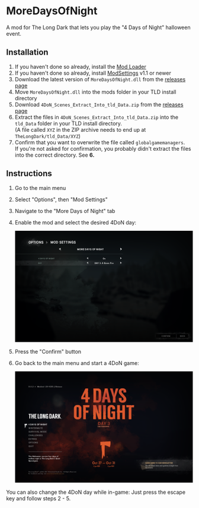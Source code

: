 # MoreDaysOfNight

A mod for The Long Dark that lets you play the "4 Days of Night" halloween event.

## Installation

1. If you haven't done so already, install the [Mod Loader](https://github.com/zeobviouslyfakeacc/ModLoaderInstaller)
2. If you haven't done so already, install [ModSettings](https://github.com/zeobviouslyfakeacc/ModSettings) v1.1 or newer
3. Download the latest version of `MoreDaysOfNight.dll` from the [releases page](https://github.com/zeobviouslyfakeacc/MoreDaysOfNight/releases)
4. Move `MoreDaysOfNight.dll` into the mods folder in your TLD install directory
5. Download `4DoN_Scenes_Extract_Into_tld_Data.zip` from the [releases page](https://github.com/zeobviouslyfakeacc/MoreDaysOfNight/releases)
6. Extract the files in `4DoN_Scenes_Extract_Into_tld_Data.zip` into the `tld_Data` folder in your TLD install directory.  
   (A file called `XYZ` in the ZIP archive needs to end up at `TheLongDark/tld_Data/XYZ`)
7. Confirm that you want to overwrite the file called `globalgamemanagers`.  
   If you're not asked for confirmation, you probably didn't extract the files into the correct directory. See **6.**

## Instructions

1. Go to the main menu
2. Select "Options", then "Mod Settings"
2. Navigate to the "More Days of Night" tab
3. Enable the mod and select the desired 4DoN day:

   ![Screenshot of mod settings](images/screenshot-1.png)
4. Press the "Confirm" button
5. Go back to the main menu and start a 4DoN game:

   ![Screenshot of the main menu with 4DoN enabled](images/screenshot-2.png)

You can also change the 4DoN day while in-game: Just press the escape key and follow steps 2 - 5.
